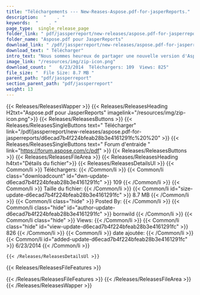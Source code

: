 ```yaml
---
title: "Téléchargements --- New-Reases-Aspose.pdf-for-jasperReports." 
description:  "    . " 
keywords:  "    . " 
page_type:  single_release_page
folder_link: " pdf/jassperreport/new-releases/aspose.pdf-for-jasperreports/"
folder_name: "Aspose.pdf pour JasperReports"
download_link: " /pdf/jassperreport/new-releases/aspose.pdf-for-jasperreports/d6ecad7b4f224bfeab28b3e4161291fc"
download_text: " Télécharger"
intro_text: "Nous sommes heureux de partager une nouvelle version d'Aspose.pdf pour JasperReports avec Follo ..."
image_link: "/resources/img/zip-icon.png"
download_count: "   6/23/2014  Téléchargers: 109  Views: 825"
file_size: "  File Size: 8.7 MB "
parent_path: "pdf/jassperreport"
section_parent_path: "pdf/jassperreport"
weight: 13
---
```


{{< Releases/ReleasesWapper >}}
  {{< Releases/ReleasesHeading H2txt="Aspose.pdf pour JasperReports" imagelink="/resources/img/zip-icon.png">}}
  {{< Releases/ReleasesButtons >}}
    {{< Releases/ReleasesSingleButtons text=" Télécharger" link="/pdf/jassperreport/new-releases/aspose.pdf-for-jasperreports/d6ecad7b4f224bfeab28b3e4161291fc%20%20" >}}
    {{< Releases/ReleasesSingleButtons text=" Forum d'entraide " link="https://forum.aspose.com/c/pdf" >}}
  {{< Releases/ReleasesButtons >}}
  {{< Releases/ReleasesFileArea >}}
    {{< Releases/ReleasesHeading h4txt="Détails du fichier">}}
    {{< Releases/ReleasesDetailsUl >}}
            {{< Common/li  >}} Téléchargers: {{< /Common/li >}} 
      {{< Common/li class="downloadcount" id="dwn-update-d6ecad7b4f224bfeab28b3e4161291fc" >}} 109 {{< /Common/li >}} 
      {{< Common/li  >}} Taille du fichier: {{< /Common/li >}} 
      {{< Common/li id="size-update-d6ecad7b4f224bfeab28b3e4161291fc" >}} 8.7 MB {{< /Common/li >}} 
      {{< Common/li  class="hide" >}} Posted By: {{< /Common/li >}} 
      {{< Common/li class="hide" id="author-update-d6ecad7b4f224bfeab28b3e4161291fc" >}} bornwild {{< /Common/li >}} 
      {{< Common/li class="hide"  >}} Views: {{< /Common/li >}} 
      {{< Common/li class="hide" id="view-update-d6ecad7b4f224bfeab28b3e4161291fc" >}} 826 {{< /Common/li >}} 
      {{< Common/li  >}} date ajoutée: {{< /Common/li >}} 
      {{< Common/li id="added-update-d6ecad7b4f224bfeab28b3e4161291fc" >}} 6/23/2014 {{< /Common/li >}} 

    {{< /Releases/ReleasesDetailsUl >}}

  {{< Releases/ReleasesFileFeatures >}}
      
  {{< /Releases/ReleasesFileFeatures >}}
 {{< /Releases/ReleasesFileArea >}}
{{< /Releases/ReleasesWapper >}}


